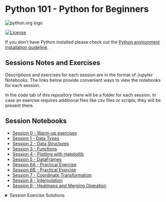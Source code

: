 # Python 101 - Python for Beginners

![python.org logo](https://www.python.org/static/community_logos/python-logo-master-v3-TM.png)

[![License](https://img.shields.io/github/license/Python-Crash-Course/Python101)](https://github.com/Python-Crash-Course/Python101/blob/master/LICENSE)

If you don't have Python installed please check out the [Python environment installation guideline](https://python-crash-course.github.io/Python101/Installation/installation_guide.html).

## Sessions Notes and Exercises

Descriptions and exercises for each session are in the format of Jupyter Notebooks. The links below provide convenient ways to view the notebooks for each session.

In the *code* tab of this repository there will be a folder for each session. In case an exercise requires additional files like csv files or scripts, they will be present there.
## Session Notebooks

* [Session 0 - Warm-up exercises](Session%200%20-%20Introduction/Session%200%20-%20Exercises.ipynb)
* [Session 1 - Data Types](Session%201%20-%20Data%20Types/Session%201%20-%20Data%20Types.ipynb)
* [Session 2 - Data Structures](Session%202%20-%20Data%20Structures/Session%202%20-%20Data%20Structures.ipynb)
* [Session 3 - Functions](Session%203%20-%20Functions/Session%203%20-%20Functions.ipynb)
* [Session 4 - Plotting with matplotlib](Session%204%20-%20Plotting/Session%204%20-%20Plotting.ipynb)
* [Session 5 - DataFrames](Session%205%20-%20Dataframes/Session%205%20-%20Dataframes.ipynb)
* [Session 6A - Practical Exercise](Session%206%20-%20Practical_Exercise/Session%206A%20-%20Exercise.ipynb)
* [Session 6B - Practical Exercise](Session%206%20-%20Practical_Exercise/Session%206B%20-%20Exercise.ipynb)
* [Session 7 - Coordinate Transformation](Session%207%20-%20Coordinate%20Transformation/Session%207%20-%20Coordinate%20Transformation.ipynb)
* [Session 8 - Interpolation](Session%208%20-%20Exercise%20(Interpolation)/Session%208%20-%20Exercise%20(Interpolation).ipynb)
* [Session 9 - Heatmaps and Merging Operation](Session%209%20-%20Heatmaps%20and%20merging%20operation/Session%209%20-%20Heatmaps%20and%20merging%20operations.ipynb)

<details>
  <summary>Session Exercise Solutions</summary>

* Session 0 - Introduction (No solutions)
* Session 1 - Data Types (No solutions)
* [Session 2 - Data Structures](Session%202%20-%20Data%20Structures/Session%202%20-%20Exercise%20solutions.ipynb)
* [Session 3 - Functions](Session%203%20-%20Functions/Session%203%20-%20Exercise%20Solutions.ipynb)
* [Session 4 - Plotting](Session%204%20-%20Plotting/Session%204%20-%20Exercise%20Solutions.ipynb)
* [Session 5 - DataFrames](Session%205%20-%20Dataframes/Session%205%20-%20Exercise%20Solutions.ipynb)
* [Session 6A - Exercise (shear key plots)](Session%206%20-%20Practical_Exercise/Session%206A%20-%20Exercise%20Solutions.ipynb)
* [Session 6B - Exercise (bending moment plots)](Session%206%20-%20Practical_Exercise/Session%206B%20-%20Exercise%20Solutions.ipynb)
* [Session 7 - Coordinate Transformation](Session%207%20-%20Coordinate%20Transformation/Session%207%20-%20Exercise%20solutions.ipynb)
* [Session 8 - Interpolation](Session%208%20-%20Exercise%20(Interpolation)/Session%208%20-%20Exercise%20Solutions.ipynb)
* [Session 9 - Heatmaps and Merging Operations](Session%209%20-%20Heatmaps%20and%20merging%20operation/Session%209%20-%20Exercise%20Solutions.ipynb)

</details>

